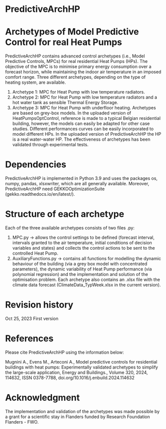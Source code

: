 # PredictiveArchHP
# Archetypes of Model Predictive Control for real Heat Pumps
PredictiveArchHP contains advanced control archetypes (i.e., Model Predictive Controls, MPCs) for real residential Heat Pumps (HPs). The objective of the MPC is to minimise primary energy consumption over a forecast horizon, while maintaining the indoor air temperature in an imposed comfort range.
Three different archetypes, depending on the type of heating system, are available. 
  1. Archetype 1: MPC for Heat Pump with low temperature radiators.
  2. Archetype 2: MPC for Heat Pump with low temperature radiators and a hot water tank as sensible Thermal Energy Storage.
  3. Archetype 3: MPC for Heat Pump with underfloor heating. Archetypes are based on grey-box models. In the uploaded version of HeatPumpsOptControl, reference is made to a typical Belgian residential building, however, the models can easily be adapted for other case studies. Different performances curves can be easily incorporated to model different HPs. In the uploaded version of PredictiveArchHP the HP is a real water-water HP.
The effectiveness of archetypes has been validated through experimental tests.

# Dependencies
PredictiveArchHP is implemented in Python 3.9 and uses the packages os, numpy, pandas, xlsxwriter, which are all generally available. Moreover, PredictiveArchHP need GEKKOOptimizationSuite (gekko.readthedocs.io/en/latest/).

# Structure of each archetype
Each of the three available archetypes consists of two files .py:
  1.	MPC.py -> allows the control settings to be defined (forecast interval, intervals granted to the air temperature, initial conditions of decision variables and states) and collects the control actions to be sent to the controlled Heat Pump.
  2.	AuxiliaryFunctions.py -> contains all functions for modelling the dynamic behaviour of the building (via a grey box model with concentrated parameters), the dynamic variability of Heat Pump performance (via polynomial regression) and the implementation and solution of the optimisation problem. Each archetype also contains an .xlsx file with the climate data forecast (ClimateData_TypWeek.xlsx in the current version).
     
# Revision history
Oct 25, 2023
   First version

# References
Please cite PredictiveArchHP using the information below:

Mugnini A., Evens M., Arteconi A., Model predictive controls for residential buildings with heat pumps: Experimentally validated archetypes to simplify the large-scale application, Energy and Buildings., Volume 320, 2024, 114632, ISSN 0378-7788, doi.org/10.1016/j.enbuild.2024.114632

# Acknowledgment
The implementation and validation of the archetypes was made possible by a grant for a scientific stay in Flanders funded by Research Foundation Flanders - FWO.

